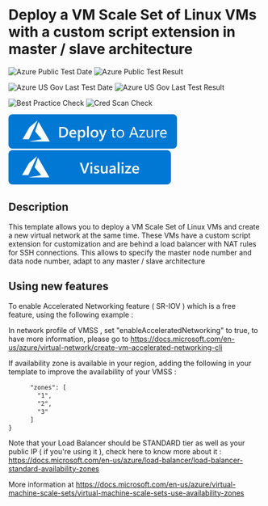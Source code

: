 # Deploy a VM Scale Set of Linux VMs with a custom script extension in master / slave architecture

![Azure Public Test Date](https://azurequickstartsservice.blob.core.windows.net/badges/201-vmss-master-slave-customscript/PublicLastTestDate.svg)
![Azure Public Test Result](https://azurequickstartsservice.blob.core.windows.net/badges/201-vmss-master-slave-customscript/PublicDeployment.svg)

![Azure US Gov Last Test Date](https://azurequickstartsservice.blob.core.windows.net/badges/201-vmss-master-slave-customscript/FairfaxLastTestDate.svg)
![Azure US Gov Last Test Result](https://azurequickstartsservice.blob.core.windows.net/badges/201-vmss-master-slave-customscript/FairfaxDeployment.svg)

![Best Practice Check](https://azurequickstartsservice.blob.core.windows.net/badges/201-vmss-master-slave-customscript/BestPracticeResult.svg)
![Cred Scan Check](https://azurequickstartsservice.blob.core.windows.net/badges/201-vmss-master-slave-customscript/CredScanResult.svg)

[![Deploy To Azure](https://raw.githubusercontent.com/Azure/azure-quickstart-templates/master/1-CONTRIBUTION-GUIDE/images/deploytoazure.svg?sanitize=true)](https://portal.azure.com/#create/Microsoft.Template/uri/https%3A%2F%2Fraw.githubusercontent.com%2FAzure%2Fazure-quickstart-templates%2Fmaster%2F201-vmss-master-slave-customscript%2Fazuredeploy.json)
[![Visualize](https://raw.githubusercontent.com/Azure/azure-quickstart-templates/master/1-CONTRIBUTION-GUIDE/images/visualizebutton.svg?sanitize=true)](http://armviz.io/#/?load=https%3A%2F%2Fraw.githubusercontent.com%2FAzure%2Fazure-quickstart-templates%2Fmaster%2F201-vmss-master-slave-customscript%2Fazuredeploy.json)

## Description

This template allows you to deploy a VM Scale Set of Linux VMs and create a new
virtual network at the same time. These VMs have a custom script extension for
customization and are behind a load balancer with NAT rules for SSH connections.
This allows to specify the master node number and data node number, adapt to any
master / slave architecture

## Using new features

To enable Accelerated Networking feature ( SR-IOV ) which is a free feature,
using the following example :

In network profile of VMSS , set "enableAcceleratedNetworking" to true, to have
more information, please go to
https://docs.microsoft.com/en-us/azure/virtual-network/create-vm-accelerated-networking-cli

If availability zone is available in your region, adding the following in your
template to improve the availability of your VMSS :

```
      "zones": [
        "1",
        "2",
        "3"
      ]
}

```

Note that your Load Balancer should be STANDARD tier as well as your public IP (
if you're using it ), check here to know more about it :
https://docs.microsoft.com/en-us/azure/load-balancer/load-balancer-standard-availability-zones

More information at
https://docs.microsoft.com/en-us/azure/virtual-machine-scale-sets/virtual-machine-scale-sets-use-availability-zones
